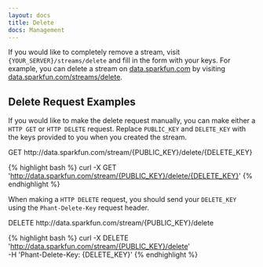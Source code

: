 ```yaml
---
layout: docs
title: Delete
docs: Management
---
```


If you would like to completely remove a stream, visit `{YOUR_SERVER}/streams/delete` and fill in the form with
your keys.  For example, you can delete a stream on [data.sparkfun.com](http://data.sparkfun.com) by visiting
[data.sparkfun.com/streams/delete](https://data.sparkfun.com/streams/delete).

## Delete Request Examples

If you would like to make the delete request manually, you can make either a `HTTP GET` or `HTTP DELETE`
request.  Replace `PUBLIC_KEY` and `DELETE_KEY` with the keys provided to you when you created the stream.

<div class="url">
  <span class="method GET">GET</span>
  http://data.sparkfun.com/stream/{PUBLIC_KEY}/delete/{DELETE_KEY}
</div>

{% highlight bash %}
curl -X GET 'http://data.sparkfun.com/stream/{PUBLIC_KEY}/delete/{DELETE_KEY}'
{% endhighlight %}

When making a `HTTP DELETE` request, you should send your `DELETE_KEY` using the `Phant-Delete-Key` request header.

<div class="url">
  <span class="method DELETE">DELETE</span>
  http://data.sparkfun.com/stream/{PUBLIC_KEY}/delete
</div>

{% highlight bash %}
curl -X DELETE 'http://data.sparkfun.com/stream/{PUBLIC_KEY}/delete' \
  -H 'Phant-Delete-Key: {DELETE_KEY}'
{% endhighlight %}
